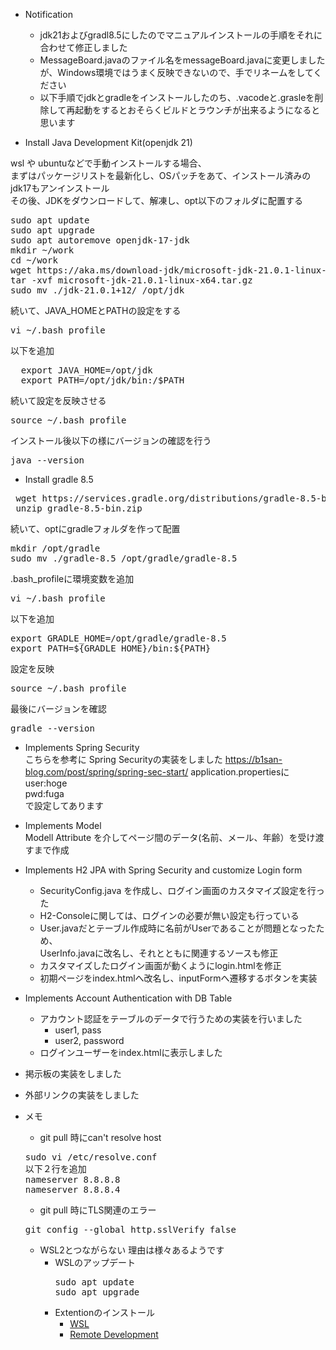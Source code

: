 + Notification
  + jdk21およびgradl8.5にしたのでマニュアルインストールの手順をそれに合わせて修正しました
  + MessageBoard.javaのファイル名をmessageBoard.javaに変更しましたが、Windows環境ではうまく反映できないので、手でリネームをしてください
  +  以下手順でjdkとgradleをインストールしたのち、.vacodeと.grasleを削除して再起動をするとおそらくビルドとラウンチが出来るようになると思います

+ Install Java Development Kit(openjdk 21)  

wsl や ubuntuなどで手動インストールする場合、  
まずはパッケージリストを最新化し、OSパッチをあて、インストール済みのjdk17もアンインストール  
その後、JDKをダウンロードして、解凍し、opt以下のフォルダに配置する
<pre>
sudo apt update
sudo apt upgrade
sudo apt autoremove openjdk-17-jdk
mkdir ~/work
cd ~/work
wget https://aka.ms/download-jdk/microsoft-jdk-21.0.1-linux-x64.tar.gz
tar -xvf microsoft-jdk-21.0.1-linux-x64.tar.gz
sudo mv ./jdk-21.0.1+12/ /opt/jdk
</pre>
続いて、JAVA_HOMEとPATHの設定をする
<pre>
vi ~/.bash_profile
</pre>

以下を追加
<pre>
  export JAVA_HOME=/opt/jdk
  export PATH=/opt/jdk/bin:/$PATH
</pre>

続いて設定を反映させる
<pre>
source ~/.bash_profile
</pre>

インストール後以下の様にバージョンの確認を行う
<pre>
java --version
</pre>


+ Install gradle 8.5 
<pre>
 wget https://services.gradle.org/distributions/gradle-8.5-bin.zip
 unzip gradle-8.5-bin.zip
</pre>
続いて、optにgradleフォルダを作って配置
<pre>
mkdir /opt/gradle
sudo mv ./gradle-8.5 /opt/gradle/gradle-8.5
</pre>
.bash_profileに環境変数を追加
<pre>
vi ~/.bash_profile
</pre>
以下を追加
<pre>
export GRADLE_HOME=/opt/gradle/gradle-8.5
export PATH=${GRADLE_HOME}/bin:${PATH}
</pre>
設定を反映
<pre>
source ~/.bash_profile
</pre>
最後にバージョンを確認
<pre>
gradle --version
</pre>

+ Implements Spring Security  
こちらを参考に Spring Securityの実装をしました
https://b1san-blog.com/post/spring/spring-sec-start/
application.propertiesに  
user:hoge  
pwd:fuga  
で設定してあります  

+ Implements Model  
  Modell Attribute を介してページ間のデータ(名前、メール、年齢）を受け渡すまで作成

+ Implements H2 JPA with Spring Security and customize Login form  
  + SecurityConfig.java を作成し、ログイン画面のカスタマイズ設定を行った
  + H2-Consoleに関しては、ログインの必要が無い設定も行っている  
  + User.javaだとテーブル作成時に名前がUserであることが問題となったため、  
    UserInfo.javaに改名し、それとともに関連するソースも修正
  + カスタマイズしたログイン画面が動くようにlogin.htmlを修正
  + 初期ページをindex.htmlへ改名し、inputFormへ遷移するボタンを実装

+ Implements Account Authentication with DB Table
  + アカウント認証をテーブルのデータで行うための実装を行いました
    + user1, pass
    + user2, password
  + ログインユーザーをindex.htmlに表示しました

+ 掲示板の実装をしました
   
+ 外部リンクの実装をしました

+ メモ
  + git pull 時にcan't resolve host
  <pre>
  sudo vi /etc/resolve.conf
  以下２行を追加
  nameserver 8.8.8.8
  nameserver 8.8.8.4
  </pre>
  
  + git pull 時にTLS関連のエラー
  <pre>
  git config --global http.sslVerify false
  </pre>
  + WSL2とつながらない
    理由は様々あるようです
    + WSLのアップデート
      <pre>
      sudo apt update
      sudo apt upgrade
      </pre>
    + Extentionのインストール
      + [WSL](https://marketplace.visualstudio.com/items?itemName=ms-vscode-remote.remote-wsl)
      + [Remote Development](https://marketplace.visualstudio.com/items?itemName=ms-vscode-remote.vscode-remote-extensionpack)
   
